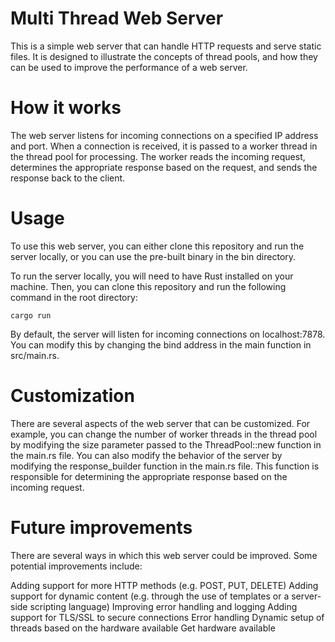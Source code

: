 # Multi Thread Web Server
This is a simple web server that can handle HTTP requests and serve static files. It is designed to illustrate the concepts of thread pools, and how they can be used to improve the performance of a web server.

# How it works
The web server listens for incoming connections on a specified IP address and port. When a connection is received, it is passed to a worker thread in the thread pool for processing. The worker reads the incoming request, determines the appropriate response based on the request, and sends the response back to the client.

# Usage
To use this web server, you can either clone this repository and run the server locally, or you can use the pre-built binary in the bin directory.

To run the server locally, you will need to have Rust installed on your machine. Then, you can clone this repository and run the following command in the root directory:

``cargo run``

By default, the server will listen for incoming connections on localhost:7878. You can modify this by changing the bind address in the main function in src/main.rs.

# Customization
There are several aspects of the web server that can be customized. For example, you can change the number of worker threads in the thread pool by modifying the size parameter passed to the ThreadPool::new function in the main.rs file. You can also modify the behavior of the server by modifying the response_builder function in the main.rs file. This function is responsible for determining the appropriate response based on the incoming request.

# Future improvements
There are several ways in which this web server could be improved. Some potential improvements include:

Adding support for more HTTP methods (e.g. POST, PUT, DELETE)
Adding support for dynamic content (e.g. through the use of templates or a server-side scripting language)
Improving error handling and logging
Adding support for TLS/SSL to secure connections
Error handling
Dynamic setup of threads based on the hardware available
Get hardware available
